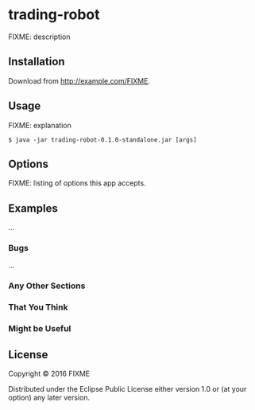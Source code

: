 # trading-robot

FIXME: description

## Installation

Download from http://example.com/FIXME.

## Usage

FIXME: explanation

    $ java -jar trading-robot-0.1.0-standalone.jar [args]

## Options

FIXME: listing of options this app accepts.

## Examples

...

### Bugs

...

### Any Other Sections
### That You Think
### Might be Useful

## License

Copyright © 2016 FIXME

Distributed under the Eclipse Public License either version 1.0 or (at
your option) any later version.
